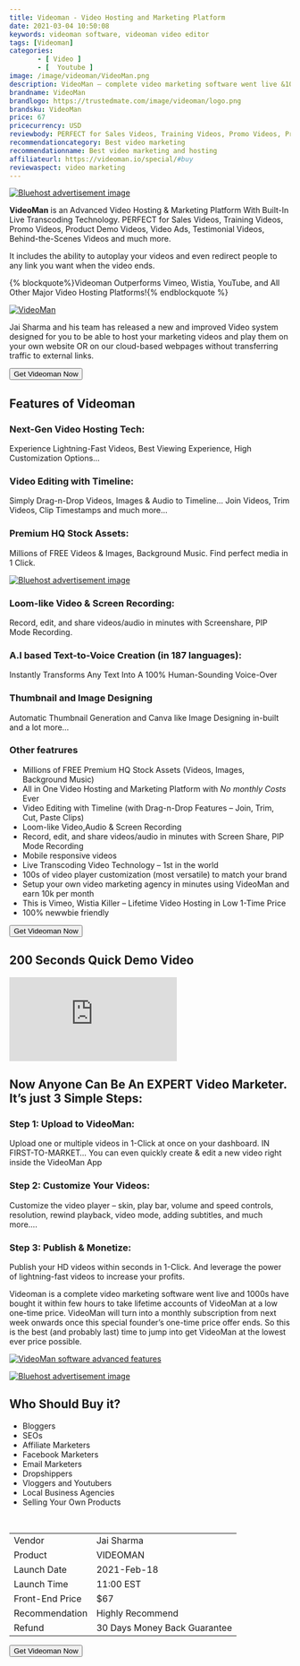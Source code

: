```yaml
---
title: Videoman - Video Hosting and Marketing Platform
date: 2021-03-04 10:50:08
keywords: videoman software, videoman video editor
tags: [Videoman]
categories: 
       - [ Video ]
       - [  Youtube ]
image: /image/videoman/VideoMan.png
description: VideoMan – complete video marketing software went live &1000s have bought it within few hours to take lifetime accounts of VideoMan at a low one-time price
brandname: VideoMan
brandlogo: https://trustedmate.com/image/videoman/logo.png
brandsku: VideoMan
price: 67
pricecurrency: USD
reviewbody: PERFECT for Sales Videos, Training Videos, Promo Videos, Product Demo Videos, Video Ads, Testimonial Videos, Behind-the-Scenes Videos and much more…
recommendationcategory: Best video marketing
recommendationname: Best video marketing and hosting
affiliateurl: https://videoman.io/special/#buy
reviewaspect: video marketing
---
```

<a href="https://www.bluehost.com/track/swathibangera/" target="_blank"> <img border="0" src="https://bluehost-cdn.com/media/partner/images/swathibangera/760x80/760x80BW.png" alt="Bluehost advertisement image"> </a>

<b>VideoMan</b> is an Advanced Video Hosting & Marketing Platform With Built-In Live Transcoding Technology. PERFECT for Sales Videos, Training Videos, Promo Videos, Product Demo Videos, Video Ads, Testimonial Videos, Behind-the-Scenes Videos and much more.

It includes the ability to autoplay your videos and even redirect people to any link you want when the video ends.

{% blockquote%}Videoman Outperforms Vimeo, Wistia, YouTube, and All Other Major Video Hosting Platforms!{% endblockquote %}

<a href="https://videoman.io/special/#buy"><img src="/image/videoman/VideoMan.png" alt="VideoMan" class="image-responsive" /></a>

Jai Sharma and his team has released a new and improved Video system designed for you to be able to host your marketing videos and play them on your own website OR on our cloud-based webpages without transferring traffic to external links.

<button class="link-button" onclick="location.href='https://videoman.io/special/#buy';" style="vertical-align:middle"><span>Get Videoman Now </span></button>

## Features of Videoman
### Next-Gen Video Hosting Tech: 
Experience Lightning-Fast Videos, Best Viewing Experience, High Customization Options…
### Video Editing with Timeline: 
Simply Drag-n-Drop Videos, Images & Audio to Timeline… Join Videos, Trim Videos, Clip Timestamps and much more…
### Premium HQ Stock Assets: 
Millions of FREE Videos & Images, Background Music. Find perfect media in 1 Click.

<a href="https://www.bluehost.com/track/swathibangera/" target="_blank"> <img border="0" src="https://bluehost-cdn.com/media/partner/images/swathibangera/468x60/468x60BW.png" alt="Bluehost advertisement image"> </a>

### Loom-like Video & Screen Recording: 
Record, edit, and share videos/audio in minutes with Screenshare, PIP Mode Recording.
### A.I based Text-to-Voice Creation (in 187 languages): 
Instantly Transforms Any Text Into A 100% Human-Sounding Voice-Over
### Thumbnail and Image Designing
Automatic Thumbnail Generation and Canva like Image Designing in-built and a lot more…

### Other featrures
- Millions of FREE Premium HQ Stock Assets (Videos, Images, Background Music)
- All in One Video Hosting and Marketing Platform with *No monthly Costs* Ever
- Video Editing with Timeline (with Drag-n-Drop Features – Join, Trim, Cut, Paste Clips)
- Loom-like Video,Audio & Screen Recording
- Record, edit, and share videos/audio in minutes with Screen Share, PIP Mode Recording
- Mobile responsive videos
- Live Transcoding Video Technology – 1st in the world
- 100s of video player customization (most versatile) to match your brand
- Setup your own video marketing agency in minutes using VideoMan and earn 10k per month
- This is Vimeo, Wistia Killer – Lifetime Video Hosting in Low 1-Time Price
- 100% newwbie friendly

<button class="link-button" onclick="location.href='https://videoman.io/special/#buy';" style="vertical-align:middle"><span>Get Videoman Now </span></button>

## 200 Seconds Quick Demo Video

<!-- <video width="800" height="500" controls>
  <source src="https://videoman.b-cdn.net/20210131184732200SecDemoVideoVideoMan_720p.mp4" type="video/mp4">
</video> -->
<!-- {% youtube wjh1azw8hIE %} -->
<div class="youtube-container">
<iframe class="responsive-iframe" src="https://www.youtube.com/embed/wjh1azw8hIE" title="YouTube video player" frameborder="0" allow="accelerometer; autoplay; clipboard-write; encrypted-media; gyroscope; picture-in-picture" allowfullscreen></iframe>
</div>




## Now Anyone Can Be An EXPERT Video Marketer. It’s just 3 Simple Steps:

### Step 1: Upload to VideoMan: 
Upload one or multiple videos in 1-Click at once on your dashboard. IN FIRST-TO-MARKET… You can even quickly create & edit a new video right inside the VideoMan App
### Step 2: Customize Your Videos: 
Customize the video player – skin, play bar, volume and speed controls, resolution, rewind playback, video mode, adding subtitles, and much more….
### Step 3: Publish & Monetize:
Publish your HD videos within seconds in 1-Click. And leverage the power of lightning-fast videos to increase your profits.

Videoman is a complete video marketing software went live and 1000s have bought it within few hours to take lifetime accounts of VideoMan at a low one-time price. VideoMan will turn into a monthly subscription from next week onwards once this special founder’s one-time price offer ends. So this is the best (and probably last) time to jump into get VideoMan at the lowest ever price possible.

<a href="https://videoman.io/special/#buy"><img src="/image/videoman/plus.PNG" alt="VideoMan software advanced features" class="image-responsive" /></a>

<a href="https://www.bluehost.com/track/swathibangera/" target="_blank"> <img border="0" src="https://bluehost-cdn.com/media/partner/images/swathibangera/620x203/620x203BW.png" alt="Bluehost advertisement image"> </a>

## Who Should Buy it?
- Bloggers
- SEOs
- Affiliate Marketers
- Facebook Marketers
- Email Marketers
- Dropshippers
- Vloggers and Youtubers
- Local Business Agencies
- Selling Your Own Products

<br />

| | |
|-|-|
| Vendor |	Jai Sharma |
| Product |	VIDEOMAN |
| Launch Date |	2021-Feb-18 |
| Launch Time |	11:00 EST |
| Front-End Price |	$67 |
| Recommendation |	Highly Recommend |
| Refund |	30 Days Money Back Guarantee |

<button class="link-button" onclick="location.href='https://videoman.io/special/#buy';" style="vertical-align:middle"><span>Get Videoman Now </span></button>
